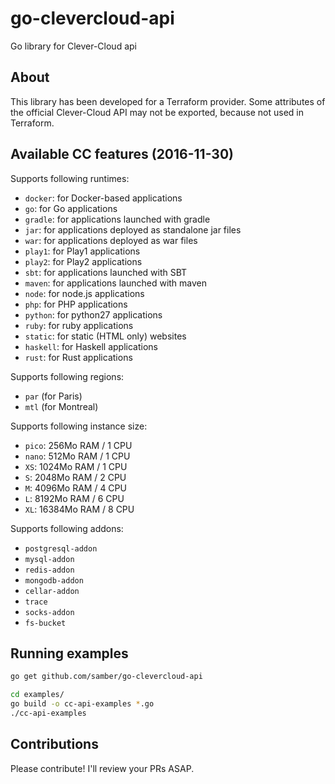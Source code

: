 go-clevercloud-api
====

Go library for Clever-Cloud api

## About

This library has been developed for a Terraform provider. Some attributes of the official Clever-Cloud API may not be exported, because not used in Terraform.

## Available CC features (2016-11-30)

Supports following runtimes:

 - `docker`: for Docker-based applications
 - `go`: for Go applications
 - `gradle`: for applications launched with gradle
 - `jar`: for applications deployed as standalone jar files
 - `war`: for applications deployed as war files
 - `play1`: for Play1 applications
 - `play2`: for Play2 applications
 - `sbt`: for applications launched with SBT
 - `maven`: for applications launched with maven
 - `node`: for node.js applications
 - `php`: for PHP applications
 - `python`: for python27 applications
 - `ruby`: for ruby applications
 - `static`: for static (HTML only) websites
 - `haskell`: for Haskell applications
 - `rust`: for Rust applications

Supports following regions:

 - `par` (for Paris)
 - `mtl` (for Montreal)

Supports following instance size:

- `pico`: 256Mo RAM / 1 CPU
- `nano`: 512Mo RAM / 1 CPU
- `XS`: 1024Mo RAM / 1 CPU
- `S`: 2048Mo RAM / 2 CPU
- `M`: 4096Mo RAM / 4 CPU
- `L`: 8192Mo RAM / 6 CPU
- `XL`: 16384Mo RAM / 8 CPU

Supports following addons:

- `postgresql-addon`
- `mysql-addon`
- `redis-addon`
- `mongodb-addon`
- `cellar-addon`
- `trace`
- `socks-addon`
- `fs-bucket`

## Running examples

```sh
go get github.com/samber/go-clevercloud-api

cd examples/
go build -o cc-api-examples *.go
./cc-api-examples
```

## Contributions

Please contribute! I'll review your PRs ASAP.